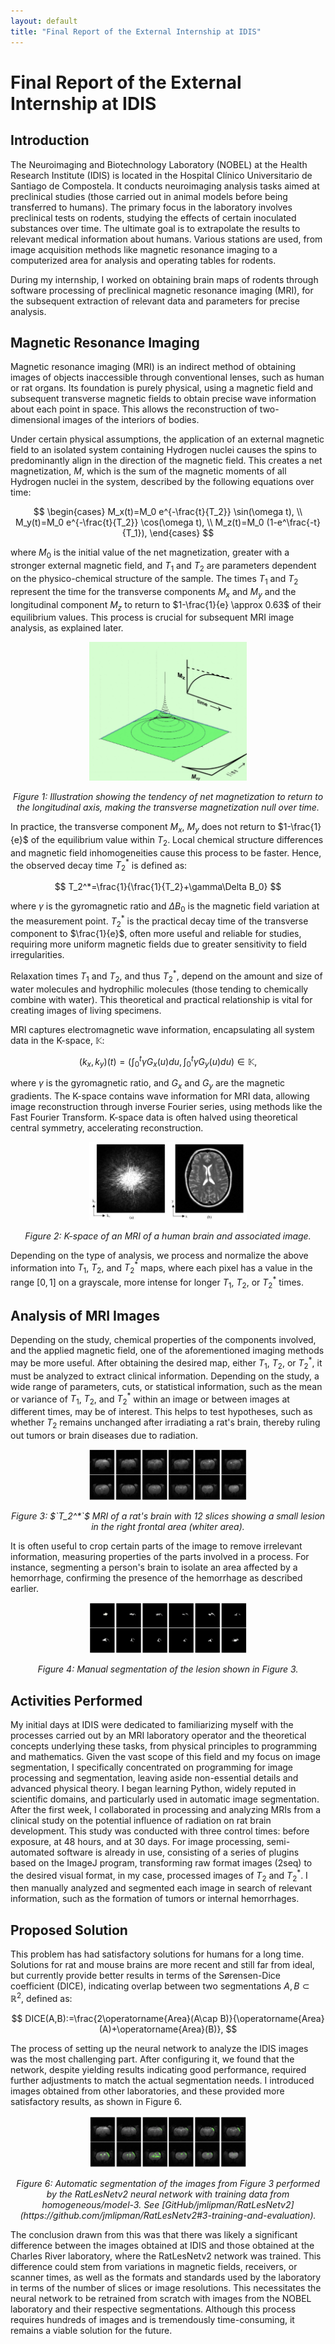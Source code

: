 ```yaml
---
layout: default
title: "Final Report of the External Internship at IDIS"
---
```


# Final Report of the External Internship at IDIS

## Introduction
The Neuroimaging and Biotechnology Laboratory (NOBEL) at the Health Research Institute (IDIS) is located in the Hospital Clínico Universitario de Santiago de Compostela. It conducts neuroimaging analysis tasks aimed at preclinical studies (those carried out in animal models before being transferred to humans). The primary focus in the laboratory involves preclinical tests on rodents, studying the effects of certain inoculated substances over time. The ultimate goal is to extrapolate the results to relevant medical information about humans. Various stations are used, from image acquisition methods like magnetic resonance imaging to a computerized area for analysis and operating tables for rodents.

During my internship, I worked on obtaining brain maps of rodents through software processing of preclinical magnetic resonance imaging (MRI), for the subsequent extraction of relevant data and parameters for precise analysis.

## Magnetic Resonance Imaging
Magnetic resonance imaging (MRI) is an indirect method of obtaining images of objects inaccessible through conventional lenses, such as human or rat organs. Its foundation is purely physical, using a magnetic field and subsequent transverse magnetic fields to obtain precise wave information about each point in space. This allows the reconstruction of two-dimensional images of the interiors of bodies.

Under certain physical assumptions, the application of an external magnetic field to an isolated system containing Hydrogen nuclei causes the spins to predominantly align in the direction of the magnetic field. This creates a net magnetization, $`M`$, which is the sum of the magnetic moments of all Hydrogen nuclei in the system, described by the following equations over time:

$$
\begin{cases}
M_x(t)=M_0 e^{-\frac{t}{T_2}} \sin(\omega t), \\
M_y(t)=M_0 e^{-\frac{t}{T_2}} \cos(\omega t), \\
M_z(t)=M_0 (1-e^\frac{-t}{T_1}),
\end{cases}
$$

where $`M_0`$ is the initial value of the net magnetization, greater with a stronger external magnetic field, and $`T_1`$ and $`T_2`$ are parameters dependent on the physico-chemical structure of the sample. The times $`T_1`$ and $`T_2`$ represent the time for the transverse components $`M_x`$ and $`M_y`$ and the longitudinal component $`M_z`$ to return to $`1-\frac{1}{e} \approx 0.63`$ of their equilibrium values. This process is crucial for subsequent MRI image analysis, as explained later.

<p align="center">
  <img src="../imaxes/mxymz.png" alt="Figure 1" style="max-width: 50%;">
</p>
<p align="center">
  <em>Figure 1: Illustration showing the tendency of net magnetization to return to the longitudinal axis, making the transverse magnetization null over time.</em>
</p>

In practice, the transverse component $`M_x`$, $`M_y`$ does not return to $`1-\frac{1}{e}`$ of the equilibrium value within $`T_2`$. Local chemical structure differences and magnetic field inhomogeneities cause this process to be faster. Hence, the observed decay time $`T_2^*`$ is defined as:

$$
T_2^*=\frac{1}{\frac{1}{T_2}+\gamma\Delta B_0}
$$

where $`\gamma`$ is the gyromagnetic ratio and $`\Delta B_0`$ is the magnetic field variation at the measurement point. $`T_2^*`$ is the practical decay time of the transverse component to $`\frac{1}{e}`$, often more useful and reliable for studies, requiring more uniform magnetic fields due to greater sensitivity to field irregularities.

Relaxation times $`T_1`$ and $`T_2`$, and thus $`T_2^*`$, depend on the amount and size of water molecules and hydrophilic molecules (those tending to chemically combine with water). This theoretical and practical relationship is vital for creating images of living specimens.

MRI captures electromagnetic wave information, encapsulating all system data in the K-space, $`\mathbb{K}`$:

$$
(k_x,k_y)(t)=\left(\int_{0}^t\gamma G_x(u)du,\int_{0}^t\gamma G_y(u)du\right)\in\mathbb{K},
$$

where $`\gamma`$ is the gyromagnetic ratio, and $`G_x`$ and $`G_y`$ are the magnetic gradients. The K-space contains wave information for MRI data, allowing image reconstruction through inverse Fourier series, using methods like the Fast Fourier Transform. K-space data is often halved using theoretical central symmetry, accelerating reconstruction.

<p align="center">
  <img src="../imaxes/kespacio.png" alt="Figure 2" style="max-width: 50%;">
</p>
<p align="center">
  <em>Figure 2: K-space of an MRI of a human brain and associated image.</em>
</p>

Depending on the type of analysis, we process and normalize the above information into $`T_1`$, $`T_2`$, and $`T_2^*`$ maps, where each pixel has a value in the range $`[0,1]`$ on a grayscale, more intense for longer $`T_1`$, $`T_2`$, or $`T_2^*`$ times.

## Analysis of MRI Images
Depending on the study, chemical properties of the components involved, and the applied magnetic field, one of the aforementioned imaging methods may be more useful. After obtaining the desired map, either $`T_1`$, $`T_2`$, or $`T_2^*`$, it must be analyzed to extract clinical information. Depending on the study, a wide range of parameters, cuts, or statistical information, such as the mean or variance of $`T_1`$, $`T_2`$, and $`T_2^*`$ within an image or between images at different times, may be of interest. This helps to test hypotheses, such as whether $`T_2`$ remains unchanged after irradiating a rat's brain, thereby ruling out tumors or brain diseases due to radiation.

<p align="center">
  <img src="../imaxes/scan.png" alt="Figure 3" style="max-width: 50%;">
</p>
<p align="center">
  <em>Figure 3: $`T_2^*`$ MRI of a rat's brain with 12 slices showing a small lesion in the right frontal area (whiter area).</em>
</p>

It is often useful to crop certain parts of the image to remove irrelevant information, measuring properties of the parts involved in a process. For instance, segmenting a person's brain to isolate an area affected by a hemorrhage, confirming the presence of the hemorrhage as described earlier.

<p align="center">
  <img src="../imaxes/segmentadomanual.png" alt="Figure 4" style="max-width: 50%;">
</p>
<p align="center">
  <em>Figure 4: Manual segmentation of the lesion shown in Figure 3.</em>
</p>

## Activities Performed
My initial days at IDIS were dedicated to familiarizing myself with the processes carried out by an MRI laboratory operator and the theoretical concepts underlying these tasks, from physical principles to programming and mathematics. Given the vast scope of this field and my focus on image segmentation, I specifically concentrated on programming for image processing and segmentation, leaving aside non-essential details and advanced physical theory. I began learning Python, widely reputed in scientific domains, and particularly used in automatic image segmentation. After the first week, I collaborated in processing and analyzing MRIs from a clinical study on the potential influence of radiation on rat brain development. This study was conducted with three control times: before exposure, at 48 hours, and at 30 days. For image processing, semi-automated software is already in use, consisting of a series of plugins based on the ImageJ program, transforming raw format images (2seq) to the desired visual format, in my case, processed images of $`T_2`$ and $`T_2^*`$. I then manually analyzed and segmented each image in search of relevant information, such as the formation of tumors or internal hemorrhages.

## Proposed Solution
This problem has had satisfactory solutions for humans for a long time. Solutions for rat and mouse brains are more recent and still far from ideal, but currently provide better results in terms of the Sørensen-Dice coefficient (DICE), indicating overlap between two segmentations $`A,B\subset\mathbb{R}^2`$, defined as:

$$
DICE(A,B):=\frac{2\operatorname{Area}(A\cap B)}{\operatorname{Area}(A)+\operatorname{Area}(B)},
$$

The process of setting up the neural network to analyze the IDIS images was the most challenging part. After configuring it, we found that the network, despite yielding results indicating good performance, required further adjustments to match the actual segmentation needs. I introduced images obtained from other laboratories, and these provided more satisfactory results, as shown in Figure 6.

<p align="center">
  <img src="../imaxes/segmentadoauto.png" alt="Figure 6" style="max-width: 50%;">
</p>
<p align="center">
  <em>Figure 6: Automatic segmentation of the images from Figure 3 performed by the RatLesNetv2 neural network with training data from homogeneous/model-3. See [GitHub/jmlipman/RatLesNetv2](https://github.com/jmlipman/RatLesNetv2#3-training-and-evaluation).</em>
</p>

The conclusion drawn from this was that there was likely a significant difference between the images obtained at IDIS and those obtained at the Charles River laboratory, where the RatLesNetv2 network was trained. This difference could stem from variations in magnetic fields, receivers, or scanner times, as well as the formats and standards used by the laboratory in terms of the number of slices or image resolutions. This necessitates the neural network to be retrained from scratch with images from the NOBEL laboratory and their respective segmentations. Although this process requires hundreds of images and is tremendously time-consuming, it remains a viable solution for the future.
